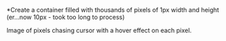 *Create a container filled with thousands of pixels of 1px width and height (er...now 10px - took too long to process)

Image of pixels chasing cursor with a hover effect on each pixel.


